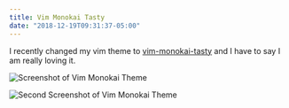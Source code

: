 ```yaml
---
title: Vim Monokai Tasty
date: "2018-12-19T09:31:37-05:00"
---
```


I recently changed my vim theme to [vim-monokai-tasty](https://github.com/patstockwell/vim-monokai-tasty) and I have to say I am really loving it.

![Screenshot of Vim Monokai Theme](/assets/images/posts/screenshots/vim-monokai-tasty.png)

![Second Screenshot of Vim Monokai Theme](/assets/images/posts/screenshots/vim-monokai-tasty2.png)
